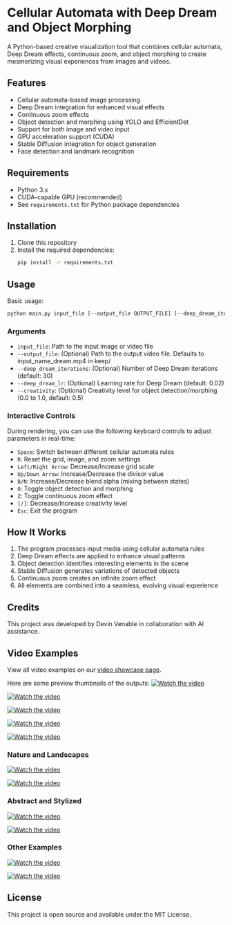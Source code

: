 # Cellular Automata with Deep Dream and Object Morphing

A Python-based creative visualization tool that combines cellular automata, Deep Dream effects, continuous zoom, and object morphing to create mesmerizing visual experiences from images and videos.

## Features

- Cellular automata-based image processing
- Deep Dream integration for enhanced visual effects
- Continuous zoom effects
- Object detection and morphing using YOLO and EfficientDet
- Support for both image and video input
- GPU acceleration support (CUDA)
- Stable Diffusion integration for object generation
- Face detection and landmark recognition

## Requirements

- Python 3.x
- CUDA-capable GPU (recommended)
- See `requirements.txt` for Python package dependencies

## Installation

1. Clone this repository
2. Install the required dependencies:
   ```bash
   pip install -r requirements.txt
   ```

## Usage

Basic usage:
```bash
python main.py input_file [--output_file OUTPUT_FILE] [--deep_dream_iterations ITERATIONS] [--deep_dream_lr LEARNING_RATE] [--creativity CREATIVITY_LEVEL]
```

### Arguments

- `input_file`: Path to the input image or video file
- `--output_file`: (Optional) Path to the output video file. Defaults to input_name_dream.mp4 in keep/
- `--deep_dream_iterations`: (Optional) Number of Deep Dream iterations (default: 30)
- `--deep_dream_lr`: (Optional) Learning rate for Deep Dream (default: 0.02)
- `--creativity`: (Optional) Creativity level for object detection/morphing (0.0 to 1.0, default: 0.5)

### Interactive Controls

During rendering, you can use the following keyboard controls to adjust parameters in real-time:

- `Space`: Switch between different cellular automata rules
- `R`: Reset the grid, image, and zoom settings
- `Left/Right Arrow`: Decrease/Increase grid scale
- `Up/Down Arrow`: Increase/Decrease the divisor value
- `B/N`: Increase/Decrease blend alpha (mixing between states)
- `O`: Toggle object detection and morphing
- `Z`: Toggle continuous zoom effect
- `[/]`: Decrease/Increase creativity level
- `Esc`: Exit the program

## How It Works

1. The program processes input media using cellular automata rules
2. Deep Dream effects are applied to enhance visual patterns
3. Object detection identifies interesting elements in the scene
4. Stable Diffusion generates variations of detected objects
5. Continuous zoom creates an infinite zoom effect
6. All elements are combined into a seamless, evolving visual experience

## Credits

This project was developed by Devin Venable in collaboration with AI assistance.

## Video Examples

View all video examples on our [video showcase page](https://cellular-automata-videos.s3.amazonaws.com/index.html).

Here are some preview thumbnails of the outputs:
[![Watch the video](https://cellular-automata-videos.s3.amazonaws.com/human_24_dream_thumb.jpg)](https://cellular-automata-videos.s3.amazonaws.com/human_24_dream.mp4)

[![Watch the video](https://cellular-automata-videos.s3.amazonaws.com/human_26_dream_thumb.jpg)](https://cellular-automata-videos.s3.amazonaws.com/human_26_dream.mp4)

[![Watch the video](https://cellular-automata-videos.s3.amazonaws.com/human_28_dream_thumb.jpg)](https://cellular-automata-videos.s3.amazonaws.com/human_28_dream.mp4)

[![Watch the video](https://cellular-automata-videos.s3.amazonaws.com/human_29_dream_thumb.jpg)](https://cellular-automata-videos.s3.amazonaws.com/human_29_dream.mp4)

[![Watch the video](https://cellular-automata-videos.s3.amazonaws.com/human_9_dream_thumb.jpg)](https://cellular-automata-videos.s3.amazonaws.com/human_9_dream.mp4)

### Nature and Landscapes
[![Watch the video](https://cellular-automata-videos.s3.amazonaws.com/flower_5_dream_thumb.jpg)](https://cellular-automata-videos.s3.amazonaws.com/flower_5_dream.mp4)

[![Watch the video](https://cellular-automata-videos.s3.amazonaws.com/leaves_thumb.jpg)](https://cellular-automata-videos.s3.amazonaws.com/leaves.mp4)

### Abstract and Stylized
[![Watch the video](https://cellular-automata-videos.s3.amazonaws.com/style_15_dream_thumb.jpg)](https://cellular-automata-videos.s3.amazonaws.com/style_15_dream.mp4)

[![Watch the video](https://cellular-automata-videos.s3.amazonaws.com/style_24_dream_thumb.jpg)](https://cellular-automata-videos.s3.amazonaws.com/style_24_dream.mp4)

### Other Examples
[![Watch the video](https://cellular-automata-videos.s3.amazonaws.com/one_thumb.jpg)](https://cellular-automata-videos.s3.amazonaws.com/one.mp4)

[![Watch the video](https://cellular-automata-videos.s3.amazonaws.com/UK_NewYork_US_Header_dream_thumb.jpg)](https://cellular-automata-videos.s3.amazonaws.com/UK_NewYork_US_Header_dream.mp4)

## License

This project is open source and available under the MIT License.
